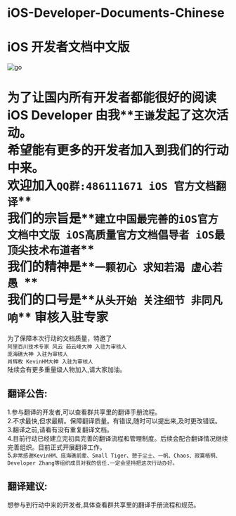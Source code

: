 # iOS-Developer-Documents-Chinese
iOS 开发者文档中文版  
===================================  

![go](https://github.com/iOS-Developer-Documents-Chinese/iOS-Developer-Documents-Chinese/blob/master/img/wangzhan-01.jpg?raw=true)


为了让国内所有开发者都能很好的阅读iOS Developer 由我**`王谦`**发起了这次活动。
<br>希望能有更多的开发者加入到我们的行动中来。
<br>欢迎加入**`QQ群:486111671 iOS 官方文档翻译`**
<br>我们的宗旨是**`建立中国最完善的iOS官方文档中文版 iOS高质量官方文档倡导者 iOS最顶尖技术布道者`**
<br>我们的精神是**`一颗初心 求知若渴 虚心若愚 `**
<br>我们的口号是**`从头开始 关注细节 非同凡响`**
审核入驻专家
===================================  
为了保障本次行动的文档质量，特邀了
<br>`阿里百川技术专家 风云 茹云峰大神 入驻为审核人`
<br>`庞海礁大神 入驻为审核人`
<br>`肖辉枚 KevinHM大神 入驻为审核人`
<br>陆续会有更多重量级人物加入,请大家加油。
    
翻译公告:  
-----------------------------------  
1.参与翻译的开发者,可以查看群共享里的翻译手册流程。
<br>2.不求最快,但求最精。保障翻译质量。有错误,随时可以提出来,及时更改错误。
<br>3.翻译之前,请看有没有重复翻译文档。
<br>4.目前行动已经建立完初具完善的翻译流程和管理制度。后续会配合翻译情况继续完善组织。目前正式开展翻译工作。
<br>5.`非常感谢KevinHM、庞海礁前辈、Small Tiger、憩于尘土、一帆、Chaos、寂寞梧桐、Developer Zhang等组织成员对我的信任.一定会坚持把这次行动办好。`

翻译建议:
----------------------------------------------
想参与到行动中来的开发者,具体查看群共享里的翻译手册流程和规范。

